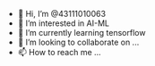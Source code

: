 - 👋 Hi, I’m @43111010063
- 👀 I’m interested in AI-ML
- 🌱 I’m currently learning tensorflow
- 💞️ I’m looking to collaborate on ...
- 📫 How to reach me ...

<!---
43111010063/43111010063 is a ✨ special ✨ repository because its `README.md` (this file) appears on your GitHub profile.
You can click the Preview link to take a look at your changes.
--->
